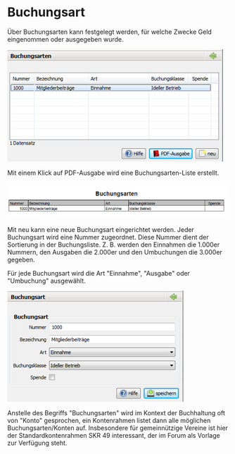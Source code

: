 # Buchungsart

Über Buchungsarten kann festgelegt werden, für welche Zwecke Geld eingenommen oder ausgegeben wurde.

![](/assets/Buchungsarten.png)

Mit einem Klick auf PDF-Ausgabe wird eine Buchungsarten-Liste erstellt.

![](/assets/BuchungsartenPDF.png)

Mit neu kann eine neue Buchungsart eingerichtet werden. Jeder Buchungsart wird eine Nummer zugeordnet. Diese Nummer dient der Sortierung in der Buchungsliste. Z. B. werden den Einnahmen die 1.000er Nummern, den Ausgaben die 2.000er und den Umbuchungen die 3.000er gegeben.

Für jede Buchungsart wird die Art "Einnahme", "Ausgabe" oder "Umbuchung" ausgewählt.

![](/assets/Buchungsart.png)

Anstelle des Begriffs "Buchungsarten" wird im Kontext der Buchhaltung oft von "Konto" gesprochen, ein Kontenrahmen listet dann alle möglichen Buchungsarten/Konten auf. Insbesondere für gemeinnützige Vereine ist hier der Standardkontenrahmen SKR 49 interessant, der im Forum als Vorlage zur Verfügung steht.

